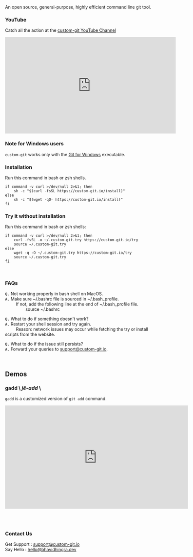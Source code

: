 An open source, general-purpose, highly efficient command line git tool.

### YouTube
Catch all the action at the [custom-git YouTube Channel](https://www.youtube.com/channel/UC_pNb_w0nc_mnfBOUtCmhQQ)
<iframe width="560" height="315" src="https://www.youtube.com/embed/RBhLj4Qomfk?controls=0&modestbranding=1&disablekb=1&autohide=1&rel=0" title="custom-git YouTube teaser" frameborder="0" allow="accelerometer; autoplay; clipboard-write; encrypted-media; gyroscope; picture-in-picture" allowfullscreen></iframe>

### Note for Windows users
`custom-git` works only with the [Git for Windows](https://git-scm.com/download/win) executable.<br>

### Installation

Run this command in bash or zsh shells.

```shell
if command -v curl >/dev/null 2>&1; then
    sh -c "$(curl -fsSL https://custom-git.io/install)"
else
    sh -c "$(wget -qO- https://custom-git.io/install)"
fi
```

### Try it without installation

Run this command in bash or zsh shells:

```shell
if command -v curl >/dev/null 2>&1; then
    curl -fsSL -o ~/.custom-git.try https://custom-git.io/try
    source ~/.custom-git.try
else
    wget -q -O ~/.custom-git.try https://custom-git.io/try
    source ~/.custom-git.try
fi
```

<br>

### FAQs
`Q.` Not working properly in bash shell on MacOS.<br>
`A.` Make sure ~/.bashrc file is sourced in ~/.bash_profile.<br>
         If not, add the following line at the end of ~/.bash_profile file.<br>
                 source ~/.bashrc

`Q.` What to do if something doesn't work?<br>
`A.` Restart your shell session and try again.<br>
         Reason: network issues may occur while fetching the try or install scripts from the website.

`Q.` What to do if the issue still persists?<br>
`A.` Forward your queries to [support@custom-git.io](mailto:support@custom-git.io).

<br>

## Demos

### gadd \\ *j**ē**-add* \\
`gadd` is a customized version of `git add` command.

<iframe width="600" height="337.5" src="https://www.youtube.com/embed/StaPAVXnAm0?start=166&end=186&controls=0&modestbranding=1&disablekb=1&autohide=1&rel=0" title="gadd demo" frameborder="0" allow="clipboard-write; encrypted-media; gyroscope; picture-in-picture" allowfullscreen></iframe>

<br><br>
### Contact Us
Get Support : [support@custom-git.io](mailto:support@custom-git.io) <br>
Say Hello : [hello@bhavidhingra.dev](mailto:hello@bhavidhingra.dev)
